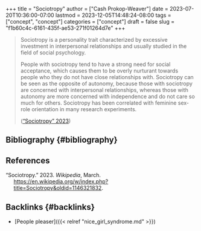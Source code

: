 +++
title = "Sociotropy"
author = ["Cash Prokop-Weaver"]
date = 2023-07-20T10:36:00-07:00
lastmod = 2023-12-05T14:48:24-08:00
tags = ["concept", "concept"]
categories = ["concept"]
draft = false
slug = "f1b60c4c-6161-435f-ae53-271f01264d7e"
+++

> Sociotropy is a personality trait characterized by excessive investment in interpersonal relationships and usually studied in the field of social psychology.
>
> People with sociotropy tend to have a strong need for social acceptance, which causes them to be overly nurturant towards people who they do not have close relationships with. Sociotropy can be seen as the opposite of autonomy, because those with sociotropy are concerned with interpersonal relationships, whereas those with autonomy are more concerned with independence and do not care so much for others. Sociotropy has been correlated with feminine sex-role orientation in many research experiments.
>
> (<a href="#citeproc_bib_item_1">“Sociotropy” 2023</a>)


## Bibliography {#bibliography}

## References

<style>.csl-entry{text-indent: -1.5em; margin-left: 1.5em;}</style><div class="csl-bib-body">
  <div class="csl-entry"><a id="citeproc_bib_item_1"></a>“Sociotropy.” 2023. <i>Wikipedia</i>, March. <a href="https://en.wikipedia.org/w/index.php?title=Sociotropy&oldid=1146321832">https://en.wikipedia.org/w/index.php?title=Sociotropy&#38;oldid=1146321832</a>.</div>
</div>


## Backlinks {#backlinks}

-   [People pleaser]({{< relref "nice_girl_syndrome.md" >}})
